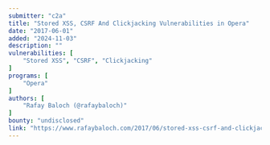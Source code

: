 ```yaml
---
submitter: "c2a"
title: "Stored XSS, CSRF And Clickjacking Vulnerabilities in Opera"
date: "2017-06-01"
added: "2024-11-03"
description: ""
vulnerabilities: [
    "Stored XSS", "CSRF", "Clickjacking"
]
programs: [
    "Opera"
]
authors: [
    "Rafay Baloch (@rafaybaloch)"
]
bounty: "undisclosed"
link: "https://www.rafaybaloch.com/2017/06/stored-xss-csrf-and-clickjacking.html"
---
```




